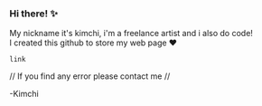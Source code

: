 ### Hi there! ✨

My nickname it's kimchi, i'm a freelance artist and i also do code!   
I created this github to store my web page ♥


    link

// If you find any error please contact me //

-Kimchi
